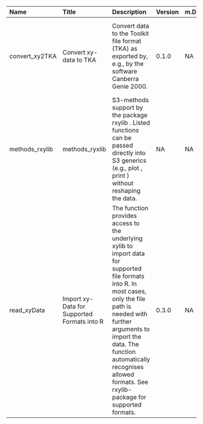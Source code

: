 

| Name           | Title                                       | Description                                                                                                                                                                                                                                                                                        | Version | m.Date | m.Time | Author                                                                                                                                                      | Citation                                                                                                                                                                                                                                                                 |
|:---------------|:--------------------------------------------|:---------------------------------------------------------------------------------------------------------------------------------------------------------------------------------------------------------------------------------------------------------------------------------------------------|:--------|:-------|:-------|:------------------------------------------------------------------------------------------------------------------------------------------------------------|:-------------------------------------------------------------------------------------------------------------------------------------------------------------------------------------------------------------------------------------------------------------------------|
| convert_xy2TKA | Convert xy-data to TKA                      | Convert data to the Toolkit file format (TKA) as exported by, e.g., by the software Canberra Genie 2000.                                                                                                                                                                                           | 0.1.0   | NA     | NA     | Sebastian Kreutzer, IRAMAT-CRP2A, Université Bordeaux Montaigne (France) -                                                                               | Kreutzer, S. (2019). convert_xy2TKA(): Convert xy-data to TKA. Function version 0.1.0. In: Kreutzer, S., Friedrich, J. (2019). rxylib: Import XY-Data into R R package version 0.2.4.9000-44. https://CRAN.R-project.org/package=rxylib                                  |
| methods_rxylib | methods_ryxlib                              | S3-methods support by the package  rxylib . Listed functions can be passed directly into S3 generics (e.g.,  plot ,  print ) without reshaping the data.                                                                                                                                           | NA      | NA     | NA     | NA                                                                                                                                                          | NA                                                                                                                                                                                                                                                                       |
| read_xyData    | Import xy-Data for Supported Formats into R | The function provides access to the underlying  xylib  to import data for supported file formats into R. In most cases, only the file path is needed with further arguments to import the data. The function automatically recognises allowed formats. See  rxylib-package  for supported formats. | 0.3.0   | NA     | NA     | Sebastian Kreutzer, IRAMAT-CRP2A, UMR 5060, CNRS - Université Bordeaux Montaigne (France), Johannes Friedrich, -  University of Bayreuth (Germany) -  | Kreutzer, S., Friedrich, J. (2019). read_xyData(): Import xy-Data for Supported Formats into R. Function version 0.3.0. In: Kreutzer, S., Friedrich, J. (2019). rxylib: Import XY-Data into R R package version 0.2.4.9000-44. https://CRAN.R-project.org/package=rxylib |

